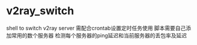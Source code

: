 # v2ray_switch
shell to switch v2ray server
需配合crontab设置定时任务使用
脚本需要自己添加常用的数个服务器
检测每个服务器的ping延迟和当前服务器的丢包率及延迟
